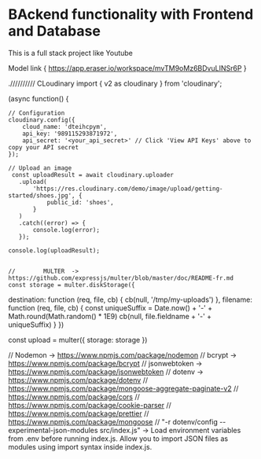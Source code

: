 # BAckend functionality with Frontend and Database

This is a full stack project like Youtube

Model link
{
    https://app.eraser.io/workspace/mvTM9oMz6BDvuLINSr6P
}

.////////// CLoudinary 
import { v2 as cloudinary } from 'cloudinary';

(async function() {

    // Configuration
    cloudinary.config({ 
        cloud_name: 'dteihcpym', 
        api_key: '989115293871972', 
        api_secret: '<your_api_secret>' // Click 'View API Keys' above to copy your API secret
    });
    
    // Upload an image
     const uploadResult = await cloudinary.uploader
       .upload(
           'https://res.cloudinary.com/demo/image/upload/getting-started/shoes.jpg', {
               public_id: 'shoes',
           }
       )
       .catch((error) => {
           console.log(error);
       });
    
    console.log(uploadResult);


    //        MULTER  -> https://github.com/expressjs/multer/blob/master/doc/README-fr.md
    const storage = multer.diskStorage({
  destination: function (req, file, cb) {
    cb(null, '/tmp/my-uploads')
  },
  filename: function (req, file, cb) {
    const uniqueSuffix = Date.now() + '-' + Math.round(Math.random() * 1E9)
    cb(null, file.fieldname + '-' + uniqueSuffix)
  }
})

const upload = multer({ storage: storage })


//   Nodemon -> https://www.npmjs.com/package/nodemon
// bcrypt -> https://www.npmjs.com/package/bcrypt
// jsonwebtoken -> https://www.npmjs.com/package/jsonwebtoken
// dotenv -> https://www.npmjs.com/package/dotenv
// https://www.npmjs.com/package/mongoose-aggregate-paginate-v2
// https://www.npmjs.com/package/cors
// https://www.npmjs.com/package/cookie-parser
// https://www.npmjs.com/package/prettier
// https://www.npmjs.com/package/mongoose
// "-r dotenv/config --experimental-json-modules src/index.js" -> Load environment variables from .env before running index.js.
Allow you to import JSON files as modules using import syntax inside index.js.
